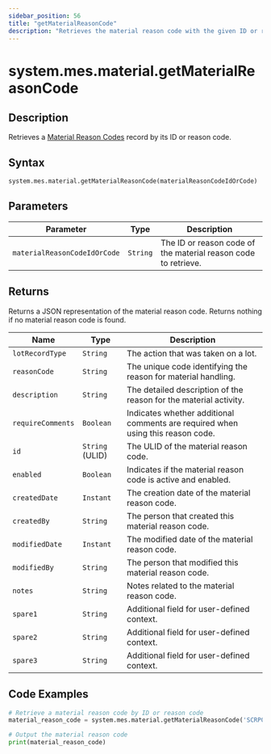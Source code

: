 ```yaml
---
sidebar_position: 56
title: "getMaterialReasonCode"
description: "Retrieves the material reason code with the given ID or reason code."
---
```


# system.mes.material.getMaterialReasonCode

## Description

Retrieves a [Material Reason Codes](../../data-model/material-model/material-reason-code) record by its ID or reason code.

## Syntax

```python
system.mes.material.getMaterialReasonCode(materialReasonCodeIdOrCode)
```

## Parameters

| Parameter                    | Type     | Description                                                    |
| ---------------------------- | -------- | -------------------------------------------------------------- |
| `materialReasonCodeIdOrCode` | `String` | The ID or reason code of the material reason code to retrieve. |

## Returns

Returns a JSON representation of the material reason code. Returns nothing if no material reason code is found.

| Name              | Type            | Description                                                                     |
| ----------------- | --------------- | ------------------------------------------------------------------------------- |
| `lotRecordType`   | `String`        | The action that was taken on a lot.                                             |
| `reasonCode`      | `String`        | The unique code identifying the reason for material handling.                   |
| `description`     | `String`        | The detailed description of the reason for the material activity.               |
| `requireComments` | `Boolean`       | Indicates whether additional comments are required when using this reason code. |
| `id`              | `String` (ULID) | The ULID of the material reason code.                                           |
| `enabled`         | `Boolean`       | Indicates if the material reason code is active and enabled.                    |
| `createdDate`     | `Instant`       | The creation date of the material reason code.                                  |
| `createdBy`       | `String`        | The person that created this material reason code.                              |
| `modifiedDate`    | `Instant`       | The modified date of the material reason code.                                  |
| `modifiedBy`      | `String`        | The person that modified this material reason code.                             |
| `notes`           | `String`        | Notes related to the material reason code.                                      |
| `spare1`          | `String`        | Additional field for user-defined context.                                      |
| `spare2`          | `String`        | Additional field for user-defined context.                                      |
| `spare3`          | `String`        | Additional field for user-defined context.                                      |

## Code Examples

```python
# Retrieve a material reason code by ID or reason code
material_reason_code = system.mes.material.getMaterialReasonCode('SCRP001')

# Output the material reason code
print(material_reason_code)
```
